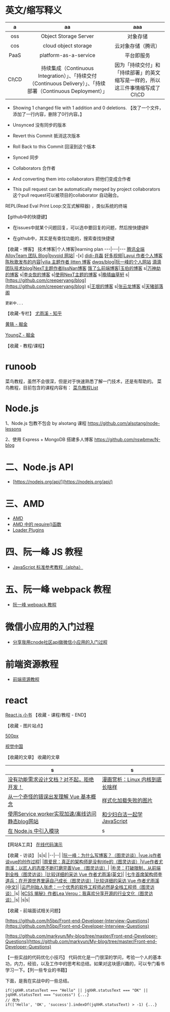 # 英文/缩写释义

|a|aa|aaa|
|:---------:|:-------------:|:-----:|
| oss      | Object Storage Server | 对象存储 |
| cos      | cloud object storage      | 云对象存储（腾讯） |
| PaaS     | platform-as-a-service      | 平台即服务 |
| CI\CD    | 持续集成（Continuous Integration）」、「持续交付（Continuous Delivery）」、「持续部署（Continuous Deployment）」 | 因为「持续交付」和「持续部署」的英文缩写是一样的，所以这三件事情缩写成了 CI\CD |


- Showing 1 changed file with 1 addition and 0 deletions. 【改了一个文件，添加了一行内容，删除了0行内容。】

- Unsynced   没有同步的版本
- Revert this Commit   抵消这次版本
- Roll Back to this Commit    回滚到这个版本
- Synced   同步
- Collaborators   合作者
- And converting them into collaborators    把他们变成合作者
- This pull request can be automatically merged by project collaborators  这个pull request可以被项目的collaborator 自动融合。

REPL(Read Eval Print Loop:交互式解释器) ，类似系统的终端


【github中的快捷键】
- 在issues中就某个问题回复，可以选中要回复的问题，然后按快捷键R

- 在github中，其实是有查找功能的，搜索查找快捷键


【收藏 - 博客】
技术博客|个人博客|learning plan
---|---|---
[腾讯全端 AlloyTeam 团队 Blog](http://www.alloyteam.com/)|[byvoid 网站](https://www.byvoid.com/zhs/blog/list)| -[x] [didi-肖磊](https://github.com/CommanderXL/Biu-blog)
[好多视频](http://haoduoshipin.com/)|[Layui 作者个人博客](http://sentsin.com/)
[陈秋歌发布的内容](http://geek.csdn.net/user/publishlist/chenqiuge1984)|[yilia 主题作者 litten 博客](http://litten.me/)
[dwqs/blog](https://github.com/dwqs/blog)|[阮一峰的个人网站](http://www.ruanyifeng.com/home.html)
[滴滴团队技术blog](https://github.com/DDFE/DDFE-blog)|[NexT主题作者IIssNan博客](http://notes.iissnan.com/)
[饿了么前端博客](https://fe.ele.me/)|[玉伯的博客](https://github.com/lifesinger/blog/issues)
s|[万神劫的博客](http://chaoskeh.com/archive.html)
s|[李炎恢的博客](http://www.liyanhui.com/)
s|[使用NexT主题的博客](https://github.com/iissnan/hexo-theme-next/issues/119)
s|[晚晴幽草轩](http://www.jeffjade.com/)
s|[https://github.com/creeperyang/blog](https://github.com/creeperyang/blog)
s|[王垠的博客](http://www.yinwang.org/)
s|[张云龙博客](https://github.com/fouber/blog)
s|[天猪部落阁](https://github.com/atian25/blog)

```
更新中...
```



【收藏-专栏】
[尤雨溪 - 知乎](https://www.zhihu.com/people/evanyou/)

[黄轶 - 掘金](https://juejin.im/user/586db400a22b9d005695a69d/posts)

[YoungZ - 掘金](https://juejin.im/user/59a7a5a96fb9a02487554b86)

【收藏 - 教程/课程】
# runoob
菜鸟教程，虽然不会很深，但是对于快速熟悉了解一门技术，还是有帮助的。
菜鸟教程，目前包含的课程内容有： [菜鸟教程List](https://m.runoob.com/)

# Node.js
1、Node.js 包教不包会 by alsotang 课程
https://github.com/alsotang/node-lessons

2、使用 Express + MongoDB 搭建多人博客
https://github.com/nswbmw/N-blog

# 二、Node.js API
- [https://nodejs.org/api/](https://nodejs.org/api/)

# 三、AMD
- [AMD](https://github.com/amdjs/amdjs-api/wiki/AMD-(%E4%B8%AD%E6%96%87%E7%89%88))
- [AMD 中的 require()函数](https://github.com/amdjs/amdjs-api/wiki/require-(%E4%B8%AD%E6%96%87%E7%89%88))
- [Loader Plugins](https://github.com/amdjs/amdjs-api/wiki/Loader-Plugins(%E4%B8%AD%E6%96%87%E7%89%88))

# 四、阮一峰 JS 教程
- [JavaScript 标准参考教程（alpha）](http://javascript.ruanyifeng.com/)

# 五、阮一峰 webpack 教程
- [阮一峰 webpack 教程](https://github.com/ruanyf/webpack-demos)

# 微信小应用的入门过程
- [分享我用cnode社区api做微信小应用的入门过程](https://cnodejs.org/topic/57ea257b3670ca3f44c5beb6)

# 前端资源教程
- [前端资源教程](https://cnodejs.org/topic/56ef3edd532839c33a99d00e)

# react

[React.js 小书](http://huziketang.com/books/react/)
【收藏 - 课程/教程 - END】


【收藏 - 图片站点】

[500px](https://500px.com/)

[视觉中国](https://www.vcg.com/)


【收藏的文章】
收藏的文章

|s|s|
|---|---|
|[没有功能需求设计文档？对不起，拒绝开发！](http://blog.jobbole.com/110645/)|[漫画赏析：Linux 内核到底长啥样](http://blog.jobbole.com/110581/)|
|[从一个奇怪的错误出发理解 Vue 基本概念](https://zhuanlan.zhihu.com/p/25486761#tipjar)|[样式化加载失败的图片](http://web.jobbole.com/90430/)|
|[使用Service worker实现加速/离线访问静态blog网站](http://web.jobbole.com/90421/)|[和少妇白洁一起学JavaScript](https://segmentfault.com/a/1190000008449808)|
|[在 Node.js 中引入模块](http://huziketang.com/blog/posts/detail?postId=58eaf471a58c240ae35bb8e3)|s|


【网站&工具】
[在线代码演示](http://jsbin.com/?html,output)


【收藏 - 访谈】
|s|s|
|--|--|
|[阮一峰：为什么写博客？（图灵访谈）](http://www.ituring.com.cn/article/111023)|[vue.js作者谈vue的创作过程](http://www.csdn.net/article/1970-01-01/2825439)|
|[周爱民：真正的架构师是没有title的（图灵访谈）](http://www.ituring.com.cn/article/120377)|[Vue作者尤雨溪：以匠人的态度不断打磨完善Vue （图灵访谈）](http://www.ituring.com.cn/article/273032)|
|[朴灵：打破限制，从前端到全栈（图灵访谈）](http://www.ituring.com.cn/article/197773)|[比较详细的采访 Vue 作者尤雨溪(英文)](https://medium.freecodecamp.com/between-the-wires-an-interview-with-vue-js-creator-evan-you-e383cbf57cc4)|
|[七牛首席架构师李道兵：在开源世界里逼自己成长（图灵访谈）](http://www.ituring.com.cn/article/200305)|[比较详细的采访 Vue 作者尤雨溪(中文)](http://zcfy.cc/article/an-interview-with-vue-js-creator-evan-you-3143.html?t=selection)|
|[云巴创始人张虎：一个优秀的软件工程师必然是全栈工程师（图灵访谈）](http://www.ituring.com.cn/article/199457)|s|
|[《CSS 揭秘》作者Lea Verou：我喜欢分享开源的行业文化（图灵访谈）](http://www.ituring.com.cn/article/261344)|s|
|s|s|


【收藏 - 前端面试相关问题】

[https://github.com/h5bp/Front-end-Developer-Interview-Questions](https://github.com/h5bp/Front-end-Developer-Interview-Questions)

[https://github.com/markyun/My-blog/tree/master/Front-end-Developer-Questions](https://github.com/markyun/My-blog/tree/master/Front-end-Developer-Questions)







【一些实战的代码优化小技巧】
代码优化是一门很深的学问，考验一个人的基本功，内力，经验，以及工作中的思考和总结。如果对这块感兴趣的，可以专门看书学习一下。【列一些专业的书籍】

下面，是我在实战中的一些总结。
```
if(jqXHR.statusText === "Hello" || jqXHR.statusText === "OK" || jqXHR.statusText === "success") {...}
// 改为
if(['Hello', 'OK', 'success'].indexOf(jqXHR.statusText) > -1) {...}
```



